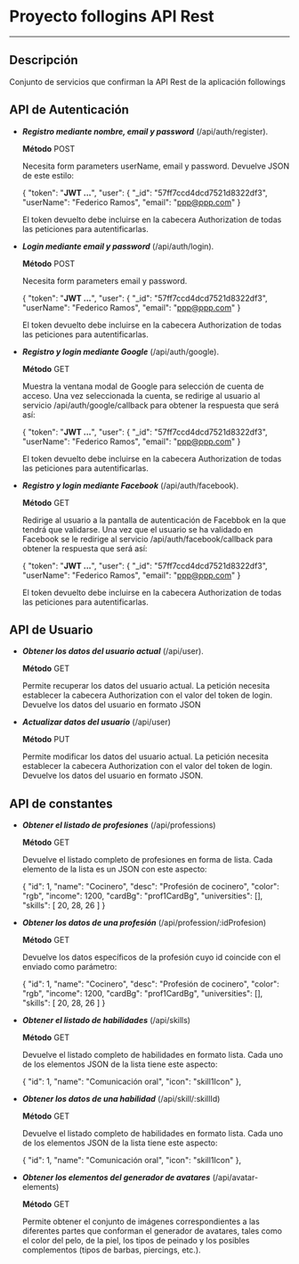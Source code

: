 # Proyecto follogins API Rest #

----------

## Descripción ##
Conjunto de servicios que confirman la API Rest de la aplicación followings

## API de Autenticación ##
- ***Registro mediante nombre, email y password*** (/api/auth/register).

	**Método** POST
 
	Necesita form parameters userName, email y password. Devuelve JSON de este estilo:
	
	{
	"token": "**JWT ...**",
	"user": {
	"_id": "57ff7ccd4dcd7521d8322df3",
	"userName": "Federico Ramos",
	"email": "ppp@ppp.com"
	}
	
	El token devuelto debe incluirse en la cabecera Authorization de todas las peticiones para autentificarlas.

- ***Login mediante email y password*** (/api/auth/login). 
	
	**Método** POST
	
	Necesita form parameters email y password.

	{
	"token": "**JWT ...**",
	"user": {
	"_id": "57ff7ccd4dcd7521d8322df3",
	"userName": "Federico Ramos",
	"email": "ppp@ppp.com"
	}
	
	El token devuelto debe incluirse en la cabecera Authorization de todas las peticiones para autentificarlas.

- ***Registro y login mediante Google*** (/api/auth/google). 

	**Método** GET

	Muestra la ventana modal de Google para selección de cuenta de acceso.
	Una vez seleccionada la cuenta, se redirige al usuario al servicio /api/auth/google/callback para obtener la respuesta que será así:

	{
	"token": "**JWT ...**",
	"user": {
	"_id": "57ff7ccd4dcd7521d8322df3",
	"userName": "Federico Ramos",
	"email": "ppp@ppp.com"
	}

	El token devuelto debe incluirse en la cabecera Authorization de todas las peticiones para autentificarlas.
- ***Registro y login mediante Facebook*** (/api/auth/facebook). 
	
	**Método** GET

	Redirige al usuario a la pantalla de autenticación de Facebbok en la que tendrá que validarse.
	Una vez que el usuario se ha validado en Facebook se le redirige al servicio /api/auth/facebook/callback para obtener la respuesta que será así:

	{
	"token": "**JWT ...**",
	"user": {
	"_id": "57ff7ccd4dcd7521d8322df3",
	"userName": "Federico Ramos",
	"email": "ppp@ppp.com"
	}

	El token devuelto debe incluirse en la cabecera Authorization de todas las peticiones para autentificarlas.
## API de Usuario ##
- ***Obtener los datos del usuario actual*** (/api/user).
	
	**Método** GET

	Permite recuperar los datos del usuario actual.
	La petición necesita establecer la cabecera Authorization con el valor del token de login.
	Devuelve los datos del usuario en formato JSON

- ***Actualizar datos del usuario*** (/api/user)

	**Método** PUT

	Permite modificar los datos del usuario actual.
	La petición necesita establecer la cabecera Authorization con el valor del token de login.
	Devuelve los datos del usuario en formato JSON.

## API de constantes ##
- ***Obtener el listado de profesiones*** (/api/professions)
	
	**Método** GET

	Devuelve el listado completo de profesiones en forma de lista. Cada elemento de la lista es un JSON con este aspecto:

	{
        "id": 1,
        "name": "Cocinero",
        "desc": "Profesión de cocinero",
        "color": "rgb",
        "income": 1200,
        "cardBg": "prof1CardBg",
        "universities": [],
        "skills": [
            20,
            28,
            26
        ]
    }
- ***Obtener los datos de una profesión*** (/api/profession/:idProfesion)
	
	**Método** GET

	Devuelve los datos específicos de la profesión cuyo id coincide con el enviado como parámetro:

	{
        "id": 1,
        "name": "Cocinero",
        "desc": "Profesión de cocinero",
        "color": "rgb",
        "income": 1200,
        "cardBg": "prof1CardBg",
        "universities": [],
        "skills": [
            20,
            28,
            26
        ]
    }
- ***Obtener el listado de habilidades*** (/api/skills)

	**Método** GET

	Devuelve el listado completo de habilidades en formato lista. Cada uno de los elementos JSON de la lista tiene este aspecto:
	
	{
        "id": 1,
        "name": "Comunicación oral",
        "icon": "skill1Icon"
    },

- ***Obtener los datos de una habilidad*** (/api/skill/:skillId)
	
	**Método** GET

	Devuelve el listado completo de habilidades en formato lista. Cada uno de los elementos JSON de la lista tiene este aspecto:
	
	{
        "id": 1,
        "name": "Comunicación oral",
        "icon": "skill1Icon"
    },

- ***Obtener los elementos del generador de avatares*** (/api/avatar-elements)
	
	**Método** GET

	Permite obtener el conjunto de imágenes correspondientes a las diferentes partes que conforman el generador de avatares, tales como el color del pelo, de la piel, los tipos de peinado y los posibles complementos (tipos de barbas, piercings, etc.).
	
	